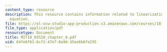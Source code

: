 ```yaml
---
content_type: resource
description: This resource contains information related to linearization and phugoid
  equation.
file: https://ol-ocw-studio-app-production.s3.amazonaws.com/courses/18-03-differential-equations-spring-2010/64fe6f616cf247e78a9d35ee6b6fe235_MIT18_03S10_chapter_8.pdf
file_type: application/pdf
resourcetype: Document
title: MIT18_03S10_chapter_8.pdf
uid: 64fe6f61-6cf2-47e7-8a9d-35ee6b6fe235
---
```

